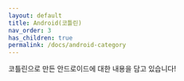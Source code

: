 ```yaml
---
layout: default
title: Android(코틀린)
nav_order: 3
has_children: true
permalink: /docs/android-category
---
```


코틀린으로 만든 안드로이드에 대한 내용을 담고 있습니다!